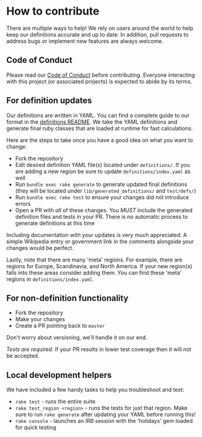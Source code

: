 # How to contribute

There are multiple ways to help! We rely on users around the world to help keep our definitions accurate and up to date. In addition, pull requests to address bugs or implement new features are always welcome.

## Code of Conduct

Please read our [Code of Conduct](CODE_OF_CONDUCT.md) before contributing. Everyone interacting with this project (or associated projects) is expected to abide by its terms.

## For definition updates

Our definitions are written in YAML. You can find a complete guide to our format in the [definitions README](definitions/README.md). We take the YAML definitions and generate final ruby classes that are loaded at runtime for fast calculations.

Here are the steps to take once you have a good idea on what you want to change:

* Fork the repository
* Edit desired definition YAML file(s) located under `definitions/`. If you are adding a new region be sure to update `definitions/index.yaml` as well
* Run `bundle exec rake generate` to generate updated final definitions (they will be located under `lib/generated_definitions/` and `test/defs/`)
* Run `bundle exec rake test` to ensure your changes did not introduce errors
* Open a PR with *all* of these changes. You *MUST* include the generated definition files and tests in your PR. There is no automatic process to generate definitions at this time

Including documentation with your updates is very much appreciated. A simple Wikipedia entry or government link in the comments alongside your changes would be perfect.

Lastly, note that there are many 'meta' regions. For example, there are regions for Europe, Scandinavia, and North America. If your new region(s) falls into these areas consider adding them. You can find these 'meta' regions in `definitions/index.yaml`.

## For non-definition functionality

* Fork the repository
* Make your changes
* Create a PR pointing back to `master`

Don't worry about versioning, we'll handle it on our end.

*Tests are required*. If your PR results in lower test coverage then it will not be accepted.

## Local development helpers

We have included a few handy tasks to help you troubleshoot and test:

* `rake test` - runs the entire suite
* `rake test_region <region>` - runs the tests for just that region. Make sure to run `rake generate` after updating your YAML before running this!
* `rake console` - launches an IRB session with the 'holidays' gem loaded for quick testing
